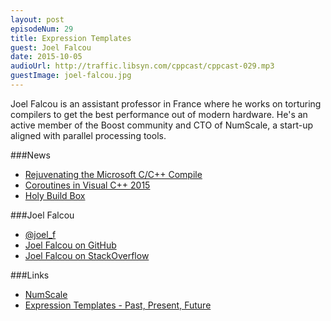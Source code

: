 ```yaml
---
layout: post
episodeNum: 29
title: Expression Templates
guest: Joel Falcou
date: 2015-10-05
audioUrl: http://traffic.libsyn.com/cppcast/cppcast-029.mp3
guestImage: joel-falcou.jpg
---
```


Joel Falcou is an assistant professor in France where he works on torturing compilers to get the best performance out of modern hardware. 
He's an active member of the Boost community and CTO of NumScale, a start-up aligned with parallel processing tools.

###News

 - [Rejuvenating the Microsoft C/C++ Compile](http://blogs.msdn.com/b/vcblog/archive/2015/09/25/rejuvenating-the-microsoft-c-c-compiler.aspx)
 - [Coroutines in Visual C++ 2015](https://msdn.microsoft.com/en-us/magazine/mt573711)
 - [Holy Build Box](http://phusion.github.io/holy-build-box/)
 
###Joel Falcou

 - [@joel_f](https://twitter.com/joel_f)
 - [Joel Falcou on GitHub](https://github.com/jfalcou)
 - [Joel Falcou on StackOverflow](http://stackoverflow.com/users/737268/joel-falcou)

###Links

 - [NumScale](http://www.metascale.fr/)
 - [Expression Templates - Past, Present, Future](https://www.youtube.com/watch?v=IiVl5oSU5B8)
